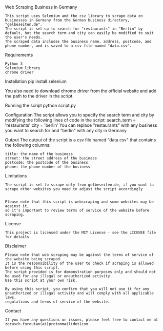 Web Scraping Business in Germany

    This script uses Selenium and the csv library to scrape data on businesses in Germany from the German business directory, "gelbeseiten.de". 
    The script is set up to search for "restaurants" in "Berlin" by default, but the search term and city can easily be modified to suit the user's needs. 
    The scraped data includes the business name, address, postcode, and phone number, and is saved to a csv file named "data.csv".


Requirements

    Python 3
    Selenium library
    chrome driver

Installation
    pip install selenium

You also need to download chrome driver from the official website and add the path to the driver in the script.

Running the script
    python script.py


Configuration
    The script allows you to specify the search term and city by modifying the following lines of code in the script:
    search_term = 'restaurants'
    city = 'berlin'
    You can replace "restaurants" with any business you want to search for and "berlin" with any city in Germany

Output
    The output of the script is a csv file named "data.csv" that contains the following columns:

    title: the name of the business
    street: the street address of the business
    postcode: the postcode of the business
    phone: the phone number of the business
    
Limitations

    The script is set to scrape only from gelbeseiten.de, if you want to scrape other websites you need to adjust the script accordingly
    
    
    Please note that this script is webscraping and some websites may be against it, 
    so it's important to review terms of service of the website before scraping.
    
License

    This project is licensed under the MIT License - see the LICENSE file for details
    
Disclaimer

    Please note that web scraping may be against the terms of service of the website being scraped. 
    It is the responsibility of the user to check if scraping is allowed before using this script. 
    The script provided is for demonstration purposes only and should not be used for any illegal or unauthorized activity. 
    Use this script at your own risk.

    By using this script, you confirm that you will not use it for any unauthorized or illegal activity and will comply with all applicable laws, 
    regulations and terms of service of the website.
    
Contact

    If you have any questions or issues, please feel free to contact me at zorusch.foroutan(at)protonmail(dot)com
    
    
